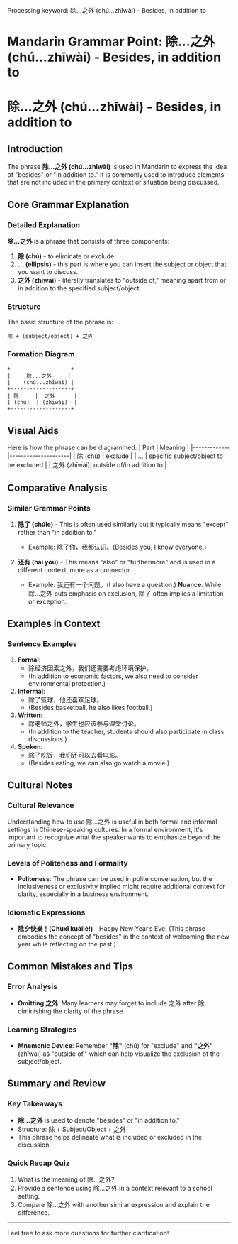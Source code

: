 Processing keyword: 除...之外 (chú...zhīwài) - Besides, in addition to
# Mandarin Grammar Point: 除...之外 (chú...zhīwài) - Besides, in addition to
# 除...之外 (chú...zhīwài) - Besides, in addition to
## Introduction
The phrase **除...之外 (chú...zhīwài)** is used in Mandarin to express the idea of "besides" or "in addition to." It is commonly used to introduce elements that are not included in the primary context or situation being discussed.
## Core Grammar Explanation
### Detailed Explanation
**除...之外** is a phrase that consists of three components:
1. **除 (chú)** - to eliminate or exclude.
2. **... (ellipsis)** - this part is where you can insert the subject or object that you want to discuss.
3. **之外 (zhīwài)** - literally translates to "outside of," meaning apart from or in addition to the specified subject/object.
### Structure
The basic structure of the phrase is:
```
除 + (subject/object) + 之外
```
### Formation Diagram
```
+-------------------+
|     除...之外     |
|    (chú...zhīwài) |
+-------------------+
| 除     |  之外      |
| (chú)  | (zhīwài)  |
+-------------------+
```
## Visual Aids
Here is how the phrase can be diagrammed:
| Part        | Meaning             |
|-------------|---------------------|
| 除 (chú)   | exclude              |
| ...        | specific subject/object to be excluded |
| 之外 (zhīwài)| outside of/in addition to   |
## Comparative Analysis
### Similar Grammar Points
1. **除了 (chúle)** - This is often used similarly but it typically means "except" rather than "in addition to."
   - Example: 除了你，我都认识。(Besides you, I know everyone.)
   
2. **还有 (hái yǒu)** - This means "also" or "furthermore" and is used in a different context, more as a connector.
   - Example: 我还有一个问题。(I also have a question.)
**Nuance**: While 除...之外 puts emphasis on exclusion, 除了 often implies a limitation or exception. 
## Examples in Context
### Sentence Examples
1. **Formal**: 
   - 除经济因素之外，我们还需要考虑环境保护。
   - (In addition to economic factors, we also need to consider environmental protection.)
2. **Informal**:
   - 除了篮球，他还喜欢足球。
   - (Besides basketball, he also likes football.)
3. **Written**:
   - 除老师之外，学生也应该参与课堂讨论。
   - (In addition to the teacher, students should also participate in class discussions.)
4. **Spoken**:
   - 除了吃饭，我们还可以去看电影。
   - (Besides eating, we can also go watch a movie.)
## Cultural Notes
### Cultural Relevance
Understanding how to use 除...之外 is useful in both formal and informal settings in Chinese-speaking cultures. In a formal environment, it's important to recognize what the speaker wants to emphasize beyond the primary topic.
### Levels of Politeness and Formality 
- **Politeness**: The phrase can be used in polite conversation, but the inclusiveness or exclusivity implied might require additional context for clarity, especially in a business environment.
### Idiomatic Expressions
- **除夕快樂！(Chúxī kuàilè!)** - Happy New Year’s Eve! (This phrase embodies the concept of "besides" in the context of welcoming the new year while reflecting on the past.)
## Common Mistakes and Tips
### Error Analysis
- **Omitting 之外**: Many learners may forget to include 之外 after 除, diminishing the clarity of the phrase.
  
### Learning Strategies
- **Mnemonic Device**: Remember **"除"** (chú) for "exclude" and **"之外"** (zhīwài) as "outside of," which can help visualize the exclusion of the subject/object.
## Summary and Review
### Key Takeaways
- **除...之外** is used to denote "besides" or "in addition to."
- Structure: 除 + Subject/Object + 之外
- This phrase helps delineate what is included or excluded in the discussion.
### Quick Recap Quiz
1. What is the meaning of 除...之外?
2. Provide a sentence using 除...之外 in a context relevant to a school setting.
3. Compare 除...之外 with another similar expression and explain the difference.
---
Feel free to ask more questions for further clarification!
